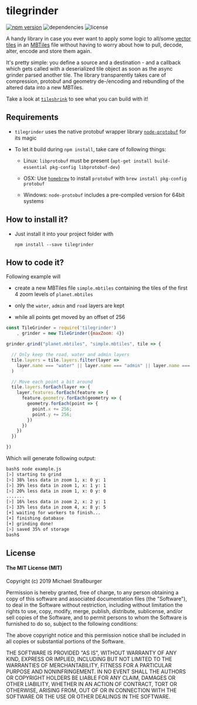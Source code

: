 # tilegrinder
[![npm version](https://badge.fury.io/js/tilegrinder.svg)](https://badge.fury.io/js/tilegrinder)
![dependencies](https://david-dm.org/rastapasta/tilegrinder.svg)
![license](https://img.shields.io/github/license/rastapasta/tilegrinder.svg)

A handy library in case you ever want to apply some logic to all/some [vector tiles](https://github.com/mapbox/vector-tile-spec/tree/master/2.1) in an [MBTiles](https://www.mapbox.com/help/an-open-platform/#mbtiles) file without having to worry about how to pull, decode, alter, encode and store them again.

It's pretty simple: you define a source and a destination - and a callback which gets called with a deserialized tile object as soon as the async grinder parsed another tile. The library transparently takes care of compression, protobuf and geometry de-/encoding and rebundling of the altered data into a new MBTiles.

Take a look at [`tileshrink`](https://github.com/rastapasta/tileshrink) to see what you can build with it!

## Requirements

* `tilegrinder` uses the native protobuf wrapper library [`node-protobuf`](https://github.com/fuwaneko/node-protobuf) for its magic

* To let it build during `npm install`, take care of following things:

  * Linux: `libprotobuf` must be present (`apt-get install build-essential pkg-config libprotobuf-dev`)

  * OSX: Use [`homebrew`](http://brew.sh/) to install `protobuf` with `brew install pkg-config protobuf`

  * Windows: `node-protobuf` includes a pre-compiled version for 64bit systems

## How to install it?

* Just install it into your project folder with

    `npm install --save tilegrinder`

## How to code it?

Following example will

* create a new MBTiles file `simple.mbtiles` containing the tiles of the first 4 zoom levels of  `planet.mbtiles`

* only the `water`, `admin` and `road` layers are kept

* while all points get moved by an offset of 256

```js
const TileGrinder = require('tilegrinder')
    , grinder = new TileGrinder({maxZoom: 4})

grinder.grind("planet.mbtiles", "simple.mbtiles", tile => {

  // Only keep the road, water and admin layers
  tile.layers = tile.layers.filter(layer =>
    layer.name === "water" || layer.name === "admin" || layer.name === "road"
  )

  // Move each point a bit around
  tile.layers.forEach(layer => {
    layer.features.forEach(feature => {
      feature.geometry.forEach(geometry => {
        geometry.forEach(point => {
          point.x += 256;
          point.y += 256;
        })
      })
    })
  })

})
```

Which will generate following output:

```bash
bash$ node example.js
[>] starting to grind
[>] 38% less data in zoom 1, x: 0 y: 1
[>] 39% less data in zoom 1, x: 1 y: 1
[>] 20% less data in zoom 1, x: 0 y: 0
.......
[>] 16% less data in zoom 2, x: 2 y: 1
[>] 33% less data in zoom 4, x: 8 y: 5
[+] waiting for workers to finish...
[+] finishing database
[+] grinding done!
[>] saved 35% of storage
bash$
```

## License
#### The MIT License (MIT)
Copyright (c) 2019 Michael Straßburger

Permission is hereby granted, free of charge, to any person obtaining a copy of this software and associated documentation files (the "Software"), to deal in the Software without restriction, including without limitation the rights to use, copy, modify, merge, publish, distribute, sublicense, and/or sell copies of the Software, and to permit persons to whom the Software is furnished to do so, subject to the following conditions:

The above copyright notice and this permission notice shall be included in all copies or substantial portions of the Software.

THE SOFTWARE IS PROVIDED "AS IS", WITHOUT WARRANTY OF ANY KIND, EXPRESS OR IMPLIED, INCLUDING BUT NOT LIMITED TO THE WARRANTIES OF MERCHANTABILITY, FITNESS FOR A PARTICULAR PURPOSE AND NONINFRINGEMENT. IN NO EVENT SHALL THE AUTHORS OR COPYRIGHT HOLDERS BE LIABLE FOR ANY CLAIM, DAMAGES OR OTHER LIABILITY, WHETHER IN AN ACTION OF CONTRACT, TORT OR OTHERWISE, ARISING FROM, OUT OF OR IN CONNECTION WITH THE SOFTWARE OR THE USE OR OTHER DEALINGS IN THE SOFTWARE.
